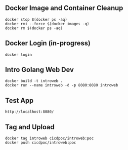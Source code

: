 ## Docker Image and Container Cleanup
```
docker stop $(docker ps -aq)
docker rmi --force $(docker images -q)
docker rm $(docker ps -aq)
```

## Docker Login (in-progress)
```
docker login
```


## Intro Golang Web Dev
```
docker build -t introweb .
docker run --name introweb -d -p 8080:8080 introweb
```

## Test App
```
http://localhost:8080/
```

## Tag and Upload
```
docker tag introweb cicdpoc/introweb:poc
docker push cicdpoc/introweb:poc
```
